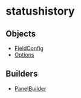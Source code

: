 # <span class="badge package-variant-panelcfg"></span> statushistory

## Objects

 * <span class="badge object-type-interface"></span> [FieldConfig](./object-FieldConfig.md)
 * <span class="badge object-type-interface"></span> [Options](./object-Options.md)
## Builders

 * <span class="badge builder"></span> [PanelBuilder](./builder-PanelBuilder.md)
